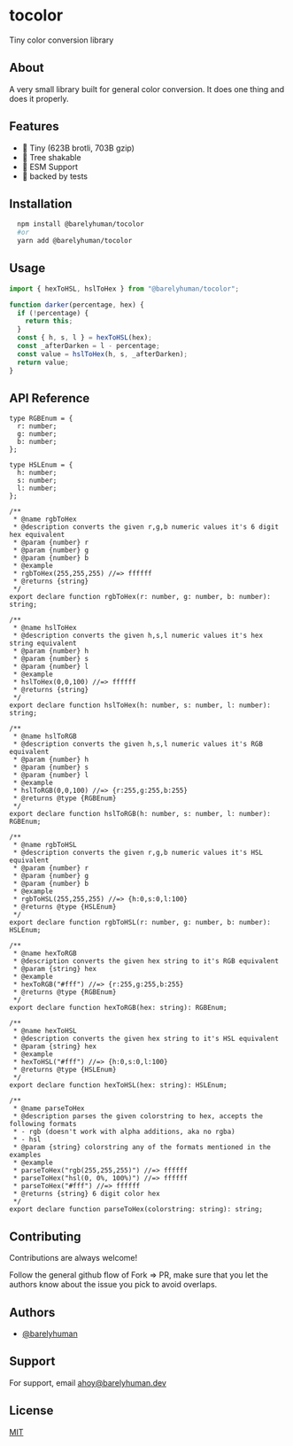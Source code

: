 # tocolor

Tiny color conversion library

## About

A very small library built for general color conversion. It does one thing and does it properly.

## Features

- 🤏 Tiny (623B brotli, 703B gzip)
- 🌳 Tree shakable
- 🌟 ESM Support
- 🦍 backed by tests

## Installation

```sh
  npm install @barelyhuman/tocolor
  #or
  yarn add @barelyhuman/tocolor
```

## Usage

```js
import { hexToHSL, hslToHex } from "@barelyhuman/tocolor";

function darker(percentage, hex) {
  if (!percentage) {
    return this;
  }
  const { h, s, l } = hexToHSL(hex);
  const _afterDarken = l - percentage;
  const value = hslToHex(h, s, _afterDarken);
  return value;
}
```

## API Reference

```tsx
type RGBEnum = {
  r: number;
  g: number;
  b: number;
};

type HSLEnum = {
  h: number;
  s: number;
  l: number;
};

/**
 * @name rgbToHex
 * @description converts the given r,g,b numeric values it's 6 digit hex equivalent
 * @param {number} r
 * @param {number} g
 * @param {number} b
 * @example
 * rgbToHex(255,255,255) //=> ffffff
 * @returns {string}
 */
export declare function rgbToHex(r: number, g: number, b: number): string;

/**
 * @name hslToHex
 * @description converts the given h,s,l numeric values it's hex string equivalent
 * @param {number} h
 * @param {number} s
 * @param {number} l
 * @example
 * hslToHex(0,0,100) //=> ffffff
 * @returns {string}
 */
export declare function hslToHex(h: number, s: number, l: number): string;

/**
 * @name hslToRGB
 * @description converts the given h,s,l numeric values it's RGB equivalent
 * @param {number} h
 * @param {number} s
 * @param {number} l
 * @example
 * hslToRGB(0,0,100) //=> {r:255,g:255,b:255}
 * @returns @type {RGBEnum}
 */
export declare function hslToRGB(h: number, s: number, l: number): RGBEnum;

/**
 * @name rgbToHSL
 * @description converts the given r,g,b numeric values it's HSL equivalent
 * @param {number} r
 * @param {number} g
 * @param {number} b
 * @example
 * rgbToHSL(255,255,255) //=> {h:0,s:0,l:100}
 * @returns @type {HSLEnum}
 */
export declare function rgbToHSL(r: number, g: number, b: number): HSLEnum;

/**
 * @name hexToRGB
 * @description converts the given hex string to it's RGB equivalent
 * @param {string} hex
 * @example
 * hexToRGB("#fff") //=> {r:255,g:255,b:255}
 * @returns @type {RGBEnum}
 */
export declare function hexToRGB(hex: string): RGBEnum;

/**
 * @name hexToHSL
 * @description converts the given hex string to it's HSL equivalent
 * @param {string} hex
 * @example
 * hexToHSL("#fff") //=> {h:0,s:0,l:100}
 * @returns @type {HSLEnum}
 */
export declare function hexToHSL(hex: string): HSLEnum;

/**
 * @name parseToHex
 * @description parses the given colorstring to hex, accepts the following formats
 * - rgb (doesn't work with alpha additions, aka no rgba)
 * - hsl
 * @param {string} colorstring any of the formats mentioned in the examples
 * @example
 * parseToHex("rgb(255,255,255)") //=> ffffff
 * parseToHex("hsl(0, 0%, 100%)") //=> ffffff
 * parseToHex("#fff") //=> ffffff
 * @returns {string} 6 digit color hex
 */
export declare function parseToHex(colorstring: string): string;
```

## Contributing

Contributions are always welcome!

Follow the general github flow of Fork => PR, make sure that you let the authors know about the issue you pick to avoid overlaps.

## Authors

- [@barelyhuman](https://www.github.com/barelyhuman)

## Support

For support, email <ahoy@barelyhuman.dev>

## License

[MIT](https://choosealicense.com/licenses/mit/)
